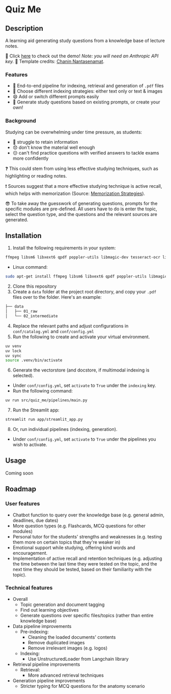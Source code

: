 # Quiz Me

## Description
A learning aid generating study questions from a knowledge base of lecture notes.

🔗 Click [here](https://quiz-me.streamlit.app/) to check out the demo! *Note: you will need an Anthropic API key.* 👏 Template credits: [Chanin Nantasenamat](https://blog.streamlit.io/langchain-tutorial-1-build-an-llm-powered-app-in-18-lines-of-code/).


### Features

- 💽 End-to-end pipeline for indexing, retrieval and generation of `.pdf` files
- 🤗 Choose different indexing strategies: either text only or text & images
- 😄 Add or switch different prompts easily
- 📝 Generate study questions based on existing prompts, or create your own!

### Background

Studying can be overwhelming under time pressure, as students:

- 🫠 struggle to retain information
- 😞 don't know the material well enough
- 😔 can't find practice questions with verified answers to tackle exams more confidently

❓ This could stem from using less effective studying techniques, such as highlighting or reading notes.

❗️ Sources suggest that a more effective studying technique is active recall, which helps with memorization (Source: [Memorization Strategies](https://learningcenter.unc.edu/tips-and-tools/enhancing-your-memory/#:~:text=Use%20distributed%20practice.&text=Use%20repetition%20to%20firmly%20lodge,in%20between%20each%20study%20session.)).

😎 To take away the guesswork of generating questions, prompts for the specific modules are pre-defined. All users have to do is enter the topic, select the question type, and the questions and the relevant sources are generated.

## Installation
1. Install the following requirements in your system:

```bash
ffmpeg libsm6 libxext6 qpdf poppler-utils libmagic-dev tesseract-ocr libreoffice pandoc
```

- Linux command:
```bash
sudo apt-get install ffmpeg libsm6 libxext6 qpdf poppler-utils libmagic-dev tesseract-ocr libreoffice pandoc
```

2. Clone this repository
3. Create a `data` folder at the project root directory, and copy your `.pdf` files over to the folder. Here's an example:

```bash
├── data
│   ├── 01_raw
│   └── 02_intermediate
```

4. Replace the relevant paths and adjust configurations in `conf/catalog.yml` and `conf/config.yml`
5. Run the following to create and activate your virtual environment.

```bash
uv venv
uv lock
uv sync
source .venv/bin/activate
```

6. Generate the vectorstore (and docstore, if multimodal indexing is selected).
- Under `conf/config.yml`, set `activate` to `True` under the `indexing` key.
- Run the following command:

```bash
uv run src/quiz_me/pipelines/main.py
```


7. Run the Streamlit app:

```bash
streamlit run app/streamlit_app.py
```

8. Or, run individual pipelines (indexing, generation).
- Under `conf/config.yml`, set `activate` to `True` under the pipelines you wish to activate.

## Usage

Coming soon

## Roadmap

### User features
* Chatbot function to query over the knowledge base (e.g. general admin, deadlines, due dates)
* More question types (e.g. Flashcards, MCQ questions for other modules)
* Personal tutor for the students' strengths and weaknesses (e.g. testing them more on certain topics that they're weaker in)
* Emotional support while studying, offering kind words and encouragement.
* Implementation of active recall and retention techniques (e.g. adjusting the time between the last time they were tested on the topic, and the next time they should be tested, based on their familiarity with the topic).

### Technical features
* Overall
    * Topic generation and document tagging
    * Find out learning objectives
    * Generate questions over specific files/topics (rather than entire knowledge base)
* Data pipeline improvements
    * Pre-indexing:
        * Cleaning the loaded documents' contents
        * Remove duplicated images
        * Remove irrelevant images (e.g. logos)
    * Indexing:
        * Use UnstructuredLoader from Langchain library
* Retrieval pipeline improvements
    * Retrieval:
        * More advanced retrieval techniques
* Generation pipeline improvements
    * Stricter typing for MCQ questions for the anatomy scenario
